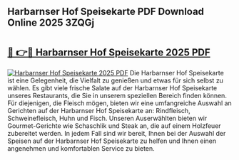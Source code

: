 ## Harbarnser Hof Speisekarte PDF Download Online 2025 3ZQGj

# <h2><a href="http://gcaxqb.nevu.top/?p=Harbarnser+Hof+Speisekarte">🔗 👉🔴 Harbarnser Hof Speisekarte 2025 PDF</a></h2>

[![Harbarnser Hof Speisekarte 2025 PDF](https://i.imgur.com/dBaPXMq.png)](http://gcaxqb.nevu.top/?p=Harbarnser+Hof+Speisekarte)
Die Harbarnser Hof Speisekarte ist eine Gelegenheit, die Vielfalt zu genießen und etwas für sich selbst zu wählen. Es gibt viele frische Salate auf der Harbarnser Hof Speisekarte unseres Restaurants, die Sie in unserem speziellen Bereich finden können. Für diejenigen, die Fleisch mögen, bieten wir eine umfangreiche Auswahl an Gerichten auf der Harbarnser Hof Speisekarte an: Rindfleisch, Schweinefleisch, Huhn und Fisch. Unseren Auserwählten bieten wir Gourmet-Gerichte wie Schaschlik und Steak an, die auf einem Holzfeuer zubereitet werden. In jedem Fall sind wir bereit, Ihnen bei der Auswahl der Speisen auf der Harbarnser Hof Speisekarte zu helfen und Ihnen einen angenehmen und komfortablen Service zu bieten.
